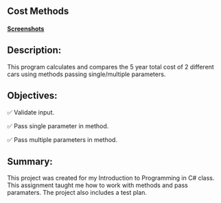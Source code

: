 ## Cost Methods

#### [Screenshots](https://photos.app.goo.gl/daN3zHVHaHKHcH6Y8)

## Description:
This program calculates and compares the 5 year total cost of 2 different cars using methods passing single/multiple parameters.

## Objectives:
:white_check_mark: Validate input.

:white_check_mark: Pass single parameter in method.

:white_check_mark: Pass multiple parameters in method.

## Summary:
This project was created for my Introduction to Programming in C# class. This assignment taught me how to work with methods and pass paramaters. The project also includes a test plan.
